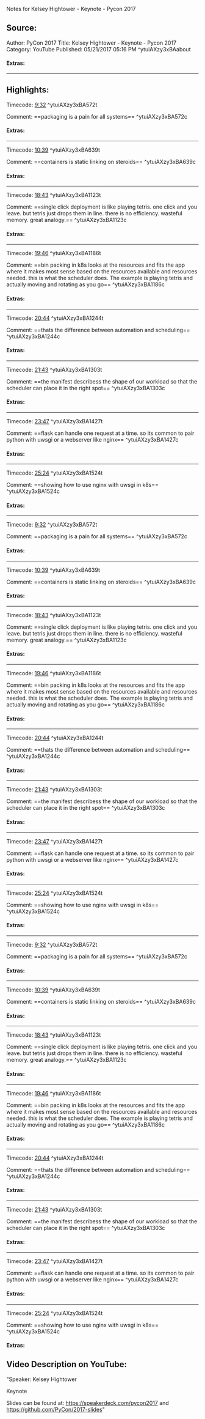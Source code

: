 Notes for Kelsey Hightower - Keynote - Pycon 2017

## Source:
Author: PyCon 2017
Title: Kelsey Hightower - Keynote - Pycon 2017
Category: YouTube
Published: 05/21/2017 05:16 PM
 ^ytuiAXzy3xBAabout

#### Extras:



-----
## Highlights:

Timecode: [9:32](https://www.youtube.com/watch?v=u_iAXzy3xBA&t=572) ^ytuiAXzy3xBA572t

Comment: ==packaging is a pain for all systems== ^ytuiAXzy3xBA572c

#### Extras:




-----
Timecode: [10:39](https://www.youtube.com/watch?v=u_iAXzy3xBA&t=639) ^ytuiAXzy3xBA639t

Comment: ==containers is static linking on steroids== ^ytuiAXzy3xBA639c

#### Extras:




-----
Timecode: [18:43](https://www.youtube.com/watch?v=u_iAXzy3xBA&t=1123) ^ytuiAXzy3xBA1123t

Comment: ==single click deployment is like playing tetris. one click and you leave. but tetris just drops them in line. there is no efficiency. wasteful memory. great analogy.== ^ytuiAXzy3xBA1123c

#### Extras:




-----
Timecode: [19:46](https://www.youtube.com/watch?v=u_iAXzy3xBA&t=1186) ^ytuiAXzy3xBA1186t

Comment: ==bin packing in k8s looks at the resources and fits the app where it makes most sense based on the resources available and resources needed. this is what the scheduler does. The example is playing tetris and actually moving and rotating as you go== ^ytuiAXzy3xBA1186c

#### Extras:




-----
Timecode: [20:44](https://www.youtube.com/watch?v=u_iAXzy3xBA&t=1244) ^ytuiAXzy3xBA1244t

Comment: ==thats the difference between automation and scheduling== ^ytuiAXzy3xBA1244c

#### Extras:




-----
Timecode: [21:43](https://www.youtube.com/watch?v=u_iAXzy3xBA&t=1303) ^ytuiAXzy3xBA1303t

Comment: ==the manifest describess the shape of our workload so that the scheduler can place it in the right spot== ^ytuiAXzy3xBA1303c

#### Extras:




-----
Timecode: [23:47](https://www.youtube.com/watch?v=u_iAXzy3xBA&t=1427) ^ytuiAXzy3xBA1427t

Comment: ==flask can handle one request at a time. so its common to pair python with uwsgi or a webserver like nginx== ^ytuiAXzy3xBA1427c

#### Extras:




-----
Timecode: [25:24](https://www.youtube.com/watch?v=u_iAXzy3xBA&t=1524) ^ytuiAXzy3xBA1524t

Comment: ==showing how to use nginx with uwsgi in k8s== ^ytuiAXzy3xBA1524c

#### Extras:




-----
Timecode: [9:32](https://www.youtube.com/watch?v=u_iAXzy3xBA&t=572) ^ytuiAXzy3xBA572t

Comment: ==packaging is a pain for all systems== ^ytuiAXzy3xBA572c

#### Extras:




-----
Timecode: [10:39](https://www.youtube.com/watch?v=u_iAXzy3xBA&t=639) ^ytuiAXzy3xBA639t

Comment: ==containers is static linking on steroids== ^ytuiAXzy3xBA639c

#### Extras:




-----
Timecode: [18:43](https://www.youtube.com/watch?v=u_iAXzy3xBA&t=1123) ^ytuiAXzy3xBA1123t

Comment: ==single click deployment is like playing tetris. one click and you leave. but tetris just drops them in line. there is no efficiency. wasteful memory. great analogy.== ^ytuiAXzy3xBA1123c

#### Extras:




-----
Timecode: [19:46](https://www.youtube.com/watch?v=u_iAXzy3xBA&t=1186) ^ytuiAXzy3xBA1186t

Comment: ==bin packing in k8s looks at the resources and fits the app where it makes most sense based on the resources available and resources needed. this is what the scheduler does. The example is playing tetris and actually moving and rotating as you go== ^ytuiAXzy3xBA1186c

#### Extras:




-----
Timecode: [20:44](https://www.youtube.com/watch?v=u_iAXzy3xBA&t=1244) ^ytuiAXzy3xBA1244t

Comment: ==thats the difference between automation and scheduling== ^ytuiAXzy3xBA1244c

#### Extras:




-----
Timecode: [21:43](https://www.youtube.com/watch?v=u_iAXzy3xBA&t=1303) ^ytuiAXzy3xBA1303t

Comment: ==the manifest describess the shape of our workload so that the scheduler can place it in the right spot== ^ytuiAXzy3xBA1303c

#### Extras:




-----
Timecode: [23:47](https://www.youtube.com/watch?v=u_iAXzy3xBA&t=1427) ^ytuiAXzy3xBA1427t

Comment: ==flask can handle one request at a time. so its common to pair python with uwsgi or a webserver like nginx== ^ytuiAXzy3xBA1427c

#### Extras:




-----
Timecode: [25:24](https://www.youtube.com/watch?v=u_iAXzy3xBA&t=1524) ^ytuiAXzy3xBA1524t

Comment: ==showing how to use nginx with uwsgi in k8s== ^ytuiAXzy3xBA1524c

#### Extras:




-----
Timecode: [9:32](https://www.youtube.com/watch?v=u_iAXzy3xBA&t=572) ^ytuiAXzy3xBA572t

Comment: ==packaging is a pain for all systems== ^ytuiAXzy3xBA572c

#### Extras:




-----
Timecode: [10:39](https://www.youtube.com/watch?v=u_iAXzy3xBA&t=639) ^ytuiAXzy3xBA639t

Comment: ==containers is static linking on steroids== ^ytuiAXzy3xBA639c

#### Extras:




-----
Timecode: [18:43](https://www.youtube.com/watch?v=u_iAXzy3xBA&t=1123) ^ytuiAXzy3xBA1123t

Comment: ==single click deployment is like playing tetris. one click and you leave. but tetris just drops them in line. there is no efficiency. wasteful memory. great analogy.== ^ytuiAXzy3xBA1123c

#### Extras:




-----
Timecode: [19:46](https://www.youtube.com/watch?v=u_iAXzy3xBA&t=1186) ^ytuiAXzy3xBA1186t

Comment: ==bin packing in k8s looks at the resources and fits the app where it makes most sense based on the resources available and resources needed. this is what the scheduler does. The example is playing tetris and actually moving and rotating as you go== ^ytuiAXzy3xBA1186c

#### Extras:




-----
Timecode: [20:44](https://www.youtube.com/watch?v=u_iAXzy3xBA&t=1244) ^ytuiAXzy3xBA1244t

Comment: ==thats the difference between automation and scheduling== ^ytuiAXzy3xBA1244c

#### Extras:




-----
Timecode: [21:43](https://www.youtube.com/watch?v=u_iAXzy3xBA&t=1303) ^ytuiAXzy3xBA1303t

Comment: ==the manifest describess the shape of our workload so that the scheduler can place it in the right spot== ^ytuiAXzy3xBA1303c

#### Extras:




-----
Timecode: [23:47](https://www.youtube.com/watch?v=u_iAXzy3xBA&t=1427) ^ytuiAXzy3xBA1427t

Comment: ==flask can handle one request at a time. so its common to pair python with uwsgi or a webserver like nginx== ^ytuiAXzy3xBA1427c

#### Extras:




-----
Timecode: [25:24](https://www.youtube.com/watch?v=u_iAXzy3xBA&t=1524) ^ytuiAXzy3xBA1524t

Comment: ==showing how to use nginx with uwsgi in k8s== ^ytuiAXzy3xBA1524c

#### Extras:




## Video Description on YouTube:
"Speaker: Kelsey Hightower

Keynote

Slides can be found at: https://speakerdeck.com/pycon2017 and https://github.com/PyCon/2017-slides"